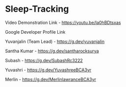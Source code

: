 # Sleep-Tracking

Video Demonstration Link - https://youtu.be/la0hBDtsxas

Google Developer Profile Link 

Yuvanjalin (Team Lead) - https://g.dev/yuvanjalin

Santha Kumar - https://g.dev/santharocksurya

Subash - https://g.dev/SubashRc3222

Yuvashri - https://g.dev/YuvashreeBCA3yr

Merlin - https://g.dev/MerlinlawranceBCA3yr
